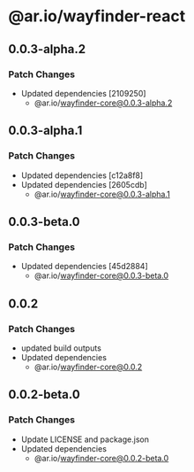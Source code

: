 # @ar.io/wayfinder-react

## 0.0.3-alpha.2

### Patch Changes

- Updated dependencies [2109250]
  - @ar.io/wayfinder-core@0.0.3-alpha.2

## 0.0.3-alpha.1

### Patch Changes

- Updated dependencies [c12a8f8]
- Updated dependencies [2605cdb]
  - @ar.io/wayfinder-core@0.0.3-alpha.1

## 0.0.3-beta.0

### Patch Changes

- Updated dependencies [45d2884]
  - @ar.io/wayfinder-core@0.0.3-beta.0

## 0.0.2

### Patch Changes

- updated build outputs
- Updated dependencies
  - @ar.io/wayfinder-core@0.0.2

## 0.0.2-beta.0

### Patch Changes

- Update LICENSE and package.json
- Updated dependencies
  - @ar.io/wayfinder-core@0.0.2-beta.0
